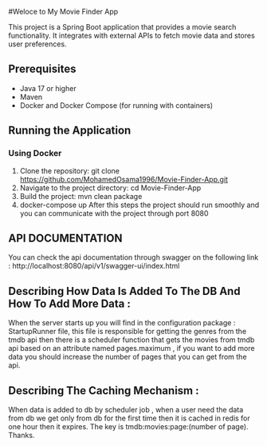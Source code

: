 #Weloce to My Movie Finder App

This project is a Spring Boot application that provides a movie search functionality. It integrates with external APIs to fetch movie data and stores user preferences.

## Prerequisites

- Java 17 or higher
- Maven
- Docker and Docker Compose (for running with containers)

## Running the Application

### Using Docker

1. Clone the repository: git clone https://github.com/MohamedOsama1996/Movie-Finder-App.git
2. Navigate to the project directory: cd Movie-Finder-App
3. Build the project: mvn clean package
4. docker-compose up
After this steps the project should run smoothly and you can communicate with the project through port 8080

## API DOCUMENTATION 
You can check the api documentation through swagger on the following link : http://localhost:8080/api/v1/swagger-ui/index.html

## Describing How Data Is Added To The DB And How To Add More Data :
When the server starts up you will find in the configuration package : StartupRunner file, this file is responsible for getting the genres from the tmdb api then there is a scheduler function that gets the movies from
tmdb api based on an attribute named pages.maximum , if you want to add more data you should increase the number of pages that you can get from the api.

## Describing The Caching Mechanism : 
When data is added to db by scheduler job , when a user need the data from db we get only from db for the first time then it is cached in redis for one hour then it expires.
The key is tmdb:movies:page:(number of page).
Thanks.
